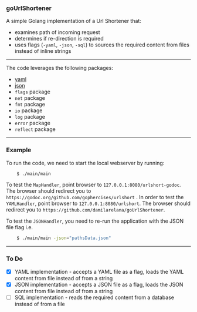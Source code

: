 ### goUrlShortener

A simple Golang implementation of a Url Shortener that:

* examines path of incoming request
* determines if re-direction is required
* uses flags (`-yaml`, `-json`, `-sql`) to sources the required content from files instead of inline strings

***

The code leverages the following packages:

* [yaml](gopkg.in/yaml.v3)
* [json](https://golang.org/pkg/encoding/json/)
* `flags` package
* `net` package
* `fmt` package
* `io` package
* `log` package
* `error` package
* `reflect` package


***

### Example
To run the code, we need to start the local webserver by running:
```bash
    $ ./main/main
```

To test the `MapHandler`, point browser to `127.0.0.1:8080/urlshort-godoc`. The browser should redirect you to `https://godoc.org/github.com/gophercises/urlshort` . In order to test the `YAMLHandler`, point browser to `127.0.0.1:8080/urlshort`. The browser should redirect you to `https://github.com/damilarelana/goUrlShortener`. 

To test the `JSONHandler`, you need to re-run the application with the JSON file flag i.e.
```bash
    $ ./main/main -json="pathsData.json"
```


***

### To Do

+ [x] YAML implementation - accepts a YAML file as a flag, loads the YAML content from file instead of from a string
+ [x] JSON implementation - accepts a JSON file as a flag, loads the JSON content from file instead of from a string
+ [ ] SQL implementation  - reads the required content from a database instead of from a file